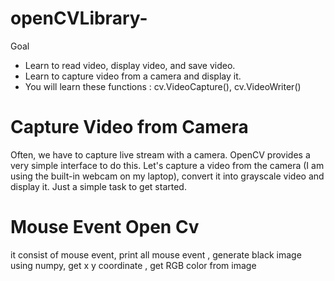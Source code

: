 # openCVLibrary-
Goal
- Learn to read video, display video, and save video.
- Learn to capture video from a camera and display it.
- You will learn these functions : cv.VideoCapture(), cv.VideoWriter()

# Capture Video from Camera
Often, we have to capture live stream with a camera. OpenCV provides a very simple interface to do this. Let's capture a video from the camera (I am using the built-in webcam on my laptop), convert it into grayscale video and display it. Just a simple task to get started.

# Mouse Event Open Cv
it consist of mouse event, print all mouse event , generate black image using numpy, get x y coordinate , get RGB color from image